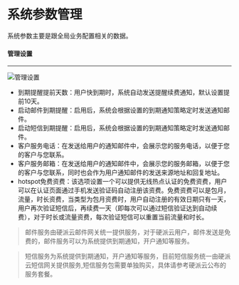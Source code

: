 # 系统参数管理

系统参数主要是跟全局业务配置相关的数据。

#### 管理设置
---


![管理设置](http://qnstatic.toughcloud.net/FqO0edwxartFCq34rMAoLw4DqH5i)

- 到期提醒提前天数：用户快到期时，系统自动发送提醒续费通知，默认设置提前10天。
- 启动邮件到期提醒：启用后，系统会根据设置的到期通知策略定时发送通知邮件。
- 启动短信到期提醒：启用后，系统会根据设置的到期通知策略定时发送通知邮件。
- 客户服务电话：在发送给用户的通知邮件中，会展示您的服务电话，以便于您的客户与您联系。
- 客户服务邮箱：在发送给用户的通知邮件中，会展示您的服务邮箱，以便于您的客户与您联系，同时也会作为用户通知邮件的发送来源地址和回复地址。
- hotspot免费资费：该选项设置一个可以提供无线热点认证的免费资费，用户可以在认证页面通过手机发送验证码自动注册该资费。免费资费可以是包月，流量，时长资费，当类型为包月资费时，用户自动注册的有效日期只有一天，用户再次验证短信后，再续费一天（即每次可以通过短信验证达到自动续费），对于时长或流量资费，每次验证短信可以重置当前流量和时长。


> 邮件服务由硬派云邮件网关统一提供服务，对于硬派云用户，邮件发送是免费的，邮件服务可以为系统提供到期通知，开户通知等服务。

> 短信服务为系统提供到期通知，开户通知等服务，目前短信服务统一由硬派云短信网关提供服务,短信服务包需要单独购买，具体请参考硬派云公布的服务套餐。